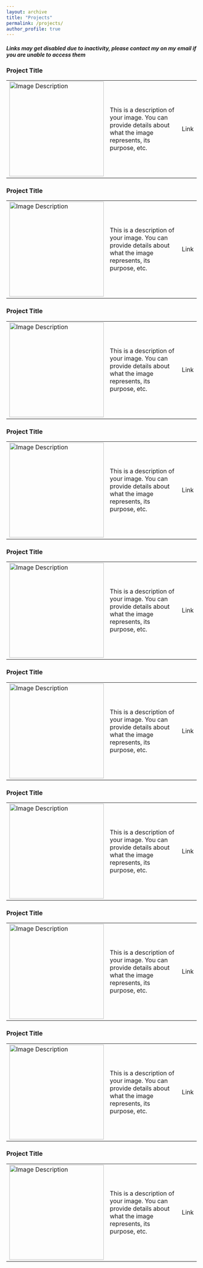 ```yaml
---
layout: archive
title: "Projects"
permalink: /projects/
author_profile: true
---
```


#### *Links may get disabled due to inactivity, please contact my on my email if you are unable to access them*


<!-- Add your project title and description above this line -->

### Project Title
<table>
  <tr>
    <td><img src="path/to/your/image.jpg" alt="Image Description" width="250"></td>
    <td>
      <!-- Add your image description here -->
      This is a description of your image. You can provide details about what the image represents, its purpose, etc.
    </td>
    <td>
      Link
    </td>
  </tr>
</table>

### Project Title
<table>
  <tr>
    <td><img src="path/to/your/image.jpg" alt="Image Description" width="250"></td>
    <td>
      <!-- Add your image description here -->
      This is a description of your image. You can provide details about what the image represents, its purpose, etc.
    </td>
    <td>
      Link
    </td>
  </tr>
</table>

### Project Title
<table>
  <tr>
    <td><img src="path/to/your/image.jpg" alt="Image Description" width="250"></td>
    <td>
      <!-- Add your image description here -->
      This is a description of your image. You can provide details about what the image represents, its purpose, etc.
    </td>
    <td>
      Link
    </td>
  </tr>
</table>

### Project Title
<table>
  <tr>
    <td><img src="path/to/your/image.jpg" alt="Image Description" width="250"></td>
    <td>
      <!-- Add your image description here -->
      This is a description of your image. You can provide details about what the image represents, its purpose, etc.
    </td>
    <td>
      Link
    </td>
  </tr>
</table>

### Project Title
<table>
  <tr>
    <td><img src="path/to/your/image.jpg" alt="Image Description" width="250"></td>
    <td>
      <!-- Add your image description here -->
      This is a description of your image. You can provide details about what the image represents, its purpose, etc.
    </td>
    <td>
      Link
    </td>
  </tr>
</table>

### Project Title
<table>
  <tr>
    <td><img src="path/to/your/image.jpg" alt="Image Description" width="250"></td>
    <td>
      <!-- Add your image description here -->
      This is a description of your image. You can provide details about what the image represents, its purpose, etc.
    </td>
    <td>
      Link
    </td>
  </tr>
</table>

### Project Title
<table>
  <tr>
    <td><img src="path/to/your/image.jpg" alt="Image Description" width="250"></td>
    <td>
      <!-- Add your image description here -->
      This is a description of your image. You can provide details about what the image represents, its purpose, etc.
    </td>
    <td>
      Link
    </td>
  </tr>
</table>

### Project Title
<table>
  <tr>
    <td><img src="path/to/your/image.jpg" alt="Image Description" width="250"></td>
    <td>
      <!-- Add your image description here -->
      This is a description of your image. You can provide details about what the image represents, its purpose, etc.
    </td>
    <td>
      Link
    </td>
  </tr>
</table>

### Project Title
<table>
  <tr>
    <td><img src="path/to/your/image.jpg" alt="Image Description" width="250"></td>
    <td>
      <!-- Add your image description here -->
      This is a description of your image. You can provide details about what the image represents, its purpose, etc.
    </td>
    <td>
      Link
    </td>
  </tr>
</table>

### Project Title
<table>
  <tr>
    <td><img src="path/to/your/image.jpg" alt="Image Description" width="250"></td>
    <td>
      <!-- Add your image description here -->
      This is a description of your image. You can provide details about what the image represents, its purpose, etc.
    </td>
    <td>
      Link
    </td>
  </tr>
</table>
